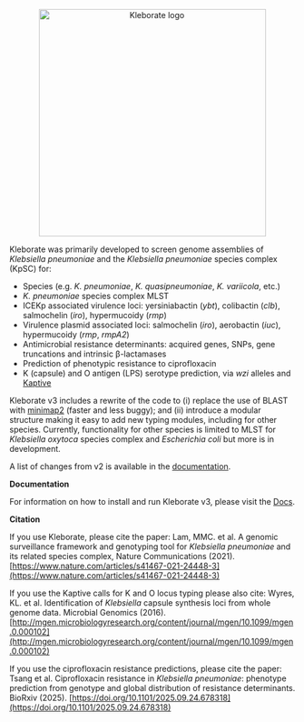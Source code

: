 <p align="center"><picture><source srcset="images/logo-dark.png" media="(prefers-color-scheme: dark)"><img src="images/logo.png" alt="Kleborate logo" width="400"></picture></p>

Kleborate was primarily developed to screen genome assemblies of _Klebsiella pneumoniae_ and the _Klebsiella pneumoniae_ species complex (KpSC) for:

* Species (e.g. _K. pneumoniae_, _K. quasipneumoniae_, _K. variicola_, etc.)
* _K. pneumoniae_ species complex MLST
* ICEKp associated virulence loci: yersiniabactin (_ybt_), colibactin (_clb_), salmochelin (_iro_), hypermucoidy (_rmp_)
* Virulence plasmid associated loci: salmochelin (_iro_), aerobactin (_iuc_), hypermucoidy (_rmp_, _rmpA2_)
* Antimicrobial resistance determinants: acquired genes, SNPs, gene truncations and intrinsic β-lactamases
* Prediction of phenotypic resistance to ciprofloxacin
* K (capsule) and O antigen (LPS) serotype prediction, via _wzi_ alleles and [Kaptive](https://github.com/klebgenomics/Kaptive)

Kleborate v3 includes a rewrite of the code to (i) replace the use of BLAST with [minimap2](https://lh3.github.io/minimap2/minimap2.html) (faster and less buggy); and (ii) introduce a modular structure making it easy to add new typing modules, including for other species. Currently, functionality for other species is limited to MLST for _Klebsiella oxytoca_ species complex and _Escherichia coli_ but more is in development.

A list of changes from v2 is available in the [documentation](https://kleborate.readthedocs.io/en/latest/index.html#changes-from-v2).

**Documentation**

For information on how to install and run Kleborate v3, please visit the [Docs](https://kleborate.readthedocs.io/en/latest/).

**Citation**

If you use Kleborate, please cite the paper: Lam, MMC. et al. A genomic surveillance framework and genotyping tool for _Klebsiella pneumoniae_ and its related species complex, Nature Communications (2021). [https://www.nature.com/articles/s41467-021-24448-3](https://www.nature.com/articles/s41467-021-24448-3)

If you use the Kaptive calls for K and O locus typing please also cite: Wyres, KL. et al. Identification of _Klebsiella_ capsule synthesis loci from whole genome data. Microbial Genomics (2016). [http://mgen.microbiologyresearch.org/content/journal/mgen/10.1099/mgen.0.000102](http://mgen.microbiologyresearch.org/content/journal/mgen/10.1099/mgen.0.000102)

If you use the ciprofloxacin resistance predictions, please cite the paper: Tsang et al. Ciprofloxacin resistance in _Klebsiella pneumoniae_: phenotype prediction from genotype and global distribution of resistance determinants. BioRxiv (2025). [https://doi.org/10.1101/2025.09.24.678318](https://doi.org/10.1101/2025.09.24.678318)
